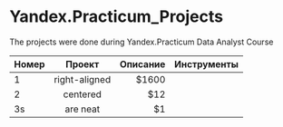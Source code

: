 # Yandex.Practicum_Projects
The projects were done during Yandex.Practicum Data Analyst Course

| Номер       | Проект          | Описание  | Инструменты |
| ----------- |:--------------------------:| ------------------------------------:|----------------------------:|
|1      | right-aligned | $1600 |                 |
|2      | centered      |   $12 |                 |
| 3s | are neat      |    $1 |                 |

